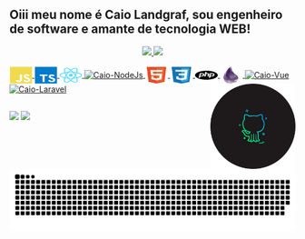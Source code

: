 ## Oiii meu nome é Caio Landgraf, sou engenheiro de software e amante de tecnologia WEB!
<div align="center">
  <a href="https://github.com/caiolandgraf">
<img height="170em" style="border: none !important;" src="https://github-readme-stats.vercel.app/api?username=caiolandgraf&show_icons=true&theme=github_dark&include_all_commits=true&count_private=true" />
  <img height="170em" src="https://github-readme-stats.vercel.app/api/top-langs/?username=caiolandgraf&layout=compact&langs_count=7&theme=github_dark"/>
</div>
<div style="display: inline_block"><br>
  <img align="center" alt="Caio-Js" height="30" width="40" src="https://raw.githubusercontent.com/devicons/devicon/master/icons/javascript/javascript-plain.svg">
  <img align="center" alt="Caio-Ts" height="30" width="40" src="https://raw.githubusercontent.com/devicons/devicon/master/icons/typescript/typescript-plain.svg">
  <img align="center" alt="Caio-React" height="30" width="40" src="https://raw.githubusercontent.com/devicons/devicon/master/icons/react/react-original.svg">
  <img align="center" alt="Caio-NodeJs" height="30" width="40" src="https://cdn.jsdelivr.net/gh/devicons/devicon/icons/nodejs/nodejs-original.svg" />
  <img align="center" alt="Caio-HTML" height="30" width="40" src="https://raw.githubusercontent.com/devicons/devicon/master/icons/html5/html5-original.svg">
  <img align="center" alt="Caio-CSS" height="30" width="40" src="https://raw.githubusercontent.com/devicons/devicon/master/icons/css3/css3-original.svg">
  <img align="center" alt="Caio-PHP" height="30" width="40" src="https://raw.githubusercontent.com/devicons/devicon/master/icons/php/php-plain.svg">
  <img align="center" alt="Caio-Elixir" height="30" width="40" src="https://raw.githubusercontent.com/devicons/devicon/master/icons/elixir/elixir-original.svg">
  <img align="center" alt="Caio-Vue" height="30" width="40" src="https://upload.wikimedia.org/wikipedia/commons/thumb/9/95/Vue.js_Logo_2.svg/1184px-Vue.js_Logo_2.svg.png">
  <img align="center" alt="Caio-Laravel" height="30" width="40" src="https://cdn.worldvectorlogo.com/logos/laravel-2.svg">
  <img align="right" alt="Caio-pic" height="150" src=".github/rounded_corners (1).png">
</div>
  
  ##
 
<div> 
  <a href="https://instagram.com/eu.caiolandgraf" target="_blank"><img src="https://img.shields.io/badge/-Instagram-%13E4405F?style=for-the-badge&logo=instagram&logoColor=white&color=4586ff" target="_blank"></a>
  <a href = "mailto:eu.caiolandgraf@gmail.com"><img src="https://img.shields.io/badge/-Gmail-%23333?style=for-the-badge&logo=gmail&logoColor=white" target="_blank"></a>
 
  ![Snake animation](https://github.com/caiolandgraf/caiolandgraf/blob/output/github-contribution-grid-snake.svg)
 
</div> 
